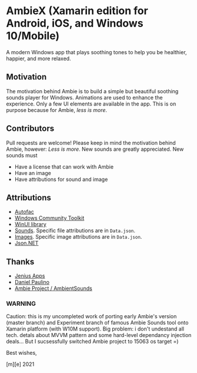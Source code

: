 # AmbieX (Xamarin edition for Android, iOS, and Windows 10/Mobile)

A modern Windows app that plays soothing tones to help you be healthier, happier, and more relaxed.


## Motivation

The motivation behind Ambie is to build a simple but beautiful soothing sounds player for Windows. Animations are used to enhance the experience. Only a few UI elements are available in the app. This is on purpose because for Ambie, _less is more_.

## Contributors

Pull requests are welcome! Please keep in mind the motivation behind Ambie, however: _Less is more_. New sounds are greatly appreciated. New sounds must
- Have a license that can work with Ambie
- Have an image
- Have attributions for sound and image

## Attributions
- [Autofac](https://autofac.org/)
- [Windows Community Toolkit](https://github.com/windows-toolkit/WindowsCommunityToolkit)
- [WinUI library](aka.ms/winui/github)
- [Sounds](https://freesound.org). Specific file attributions are in `Data.json`.
- [Images](https://unsplash.com/). Specific image attributions are in `Data.json`.
- [Json.NET](https://github.com/JamesNK/Newtonsoft.Json)

## Thanks
- [Jenius Apps](https://github.com/jenius-apps)
- [Daniel Paulino](https://github.com/jenius-apps)
- [Ambie Project / AmbientSounds](https://github.com/jenius-apps/ambie)

### WARNING

Caution: this is my uncompleted work of porting early Ambie's version (master branch) and Experiment branch 
of famous Ambie Sounds tool onto Xamarin platform (with W10M support). 
Big problem: i don't undestand all tech. detals about MVVM pattern and some hard-level dependancy injection deals... 
But I sucsessfully switched Ambie project to 15063 os target =)

Best wishes,

  [m][e] 2021

